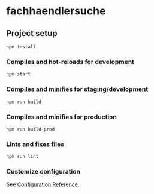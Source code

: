 # fachhaendlersuche

## Project setup
```
npm install
```

### Compiles and hot-reloads for development
```
npm start
```

### Compiles and minifies for staging/development
```
npm run build
```

### Compiles and minifies for production
```
npm run build-prod
```

### Lints and fixes files
```
npm run lint
```

### Customize configuration
See [Configuration Reference](https://cli.vuejs.org/config/).
